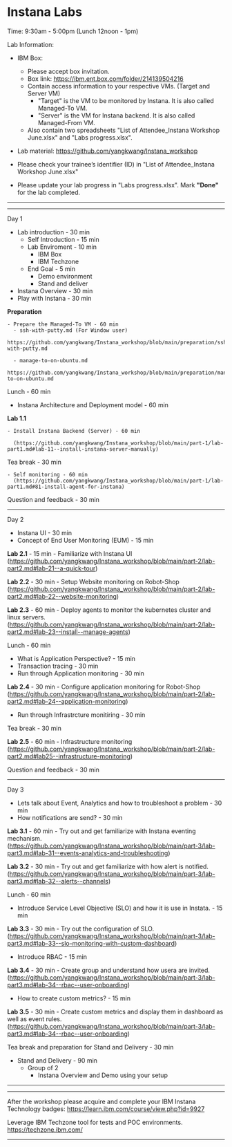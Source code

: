 # Instana Labs

Time: 9:30am - 5:00pm (Lunch 12noon - 1pm)

Lab Information:
  - IBM Box:
    - Please accept box invitation.
    - Box link: https://ibm.ent.box.com/folder/214139504216
    - Contain access information to your respective VMs. (Target and Server VM)
      - "Target" is the VM to be monitored by Instana. It is also called Managed-To VM.
      - "Server" is the VM for Instana backend. It is also called Managed-From VM.
    - Also contain two spreadsheets "List of Attendee_Instana Workshop June.xlsx" and "Labs progress.xlsx".

  - Lab material: https://github.com/yangkwang/Instana_workshop

  - Please check your trainee’s identifier (ID) in "List of Attendee_Instana Workshop June.xlsx"

  - Please update your lab progress in "Labs progress.xlsx". Mark **"Done"** for the lab completed.


---------------------------
---------------------------

Day 1
  - Lab introduction - 30 min
    - Self Introduction - 15 min
    - Lab Enviroment - 10 min
      - IBM Box
      - IBM Techzone
    - End Goal - 5 min
      - Demo environment
      - Stand and deliver
  - Instana Overview - 30 min
  - Play with Instana - 30 min

  **Preparation**

    - Prepare the Managed-To VM - 60 min
      - ssh-with-putty.md (For Window user) 
        https://github.com/yangkwang/Instana_workshop/blob/main/preparation/ssh-with-putty.md

      - manage-to-on-ubuntu.md 
        https://github.com/yangkwang/Instana_workshop/blob/main/preparation/manage-to-on-ubuntu.md

  Lunch - 60 min

  - Instana Architecture and Deployment model - 60 min

  **Lab 1.1**

    - Install Instana Backend (Server) - 60 min

      (https://github.com/yangkwang/Instana_workshop/blob/main/part-1/lab-part1.md#lab-11--install-instana-server-manually) 

  Tea break - 30 min

    - Self monitoring - 60 min
      (https://github.com/yangkwang/Instana_workshop/blob/main/part-1/lab-part1.md#81-install-agent-for-instana)

  Question and feedback - 30 min

-------------------------------------------------------------
Day 2
  - Instana UI - 30 min
  - Concept of End User Monitoring (EUM) - 15 min

  **Lab 2.1** - 15 min
    - Familiarize with Instana UI
      (https://github.com/yangkwang/Instana_workshop/blob/main/part-2/lab-part2.md#lab-21--a-quick-tour)

  **Lab 2.2** - 30 min
    - Setup Website monitoring on Robot-Shop
      (https://github.com/yangkwang/Instana_workshop/blob/main/part-2/lab-part2.md#lab-22--website-monitoring)

  **Lab 2.3** - 60 min
    - Deploy agents to monitor the kubernetes cluster and linux servers.
      (https://github.com/yangkwang/Instana_workshop/blob/main/part-2/lab-part2.md#lab-23--install--manage-agents)

  Lunch - 60 min

  - What is Application Perspective? - 15 min
  - Transaction tracing - 30 min
  - Run through Application monitoring - 30 min
  
  **Lab 2.4** - 30 min
    - Configure application monitoring for Robot-Shop
      (https://github.com/yangkwang/Instana_workshop/blob/main/part-2/lab-part2.md#lab-24--application-monitoring)

  - Run through Infrastrcture monitiring - 30 min

  Tea break - 30 min

  **Lab 2.5** - 60 min
    - Infrastructure monitoring
      (https://github.com/yangkwang/Instana_workshop/blob/main/part-2/lab-part2.md#lab25--infrastructure-monitoring)

  Question and feedback - 30 min

-----------------------------------------------------------------------------
Day 3

  - Lets talk about Event, Analytics and how to troubleshoot a problem - 30 min
  - How notifications are send? - 30 min

  **Lab 3.1** - 60 min
    - Try out and get familiarize with Instana eventing mechanism.
      (https://github.com/yangkwang/Instana_workshop/blob/main/part-3/lab-part3.md#lab-31--events-analytics-and-troubleshooting)

  **Lab 3.2** - 30 min
    - Try out and get familiarize with how alert is notified.
      (https://github.com/yangkwang/Instana_workshop/blob/main/part-3/lab-part3.md#lab-32--alerts--channels)

  Lunch - 60 min

  - Introduce Service Level Objective (SLO) and how it is use in Instata. - 15 min

  **Lab 3.3** - 30 min
    - Try out the configuration of SLO. 
      (https://github.com/yangkwang/Instana_workshop/blob/main/part-3/lab-part3.md#lab-33--slo-monitoring-with-custom-dashboard)

  - Introduce RBAC - 15 min
  
  **Lab 3.4** - 30 min
    - Create group and understand how usera are invited.
      (https://github.com/yangkwang/Instana_workshop/blob/main/part-3/lab-part3.md#lab-34--rbac--user-onboarding)

  - How to create custom metrics? - 15 min

  **Lab 3.5** - 30 min
    - Create custom metrics and display them in dashboard as well as event rules.
      (https://github.com/yangkwang/Instana_workshop/blob/main/part-3/lab-part3.md#lab-34--rbac--user-onboarding)

  Tea break and preparation for Stand and Delivery - 30 min

  - Stand and Delivery - 90 min
    - Group of 2
      - Instana Overview and Demo using your setup

----------------------------
----------------------------

After the workshop please acquire and complete your IBM Instana Technology badges:
https://learn.ibm.com/course/view.php?id=9927

Leverage IBM Techzone tool for tests and POC environments.
https://techzone.ibm.com/ 

----------------------------------

